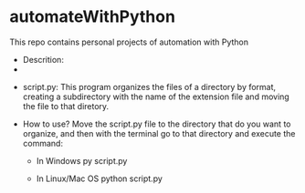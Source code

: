 # automateWithPython
This repo contains personal projects of automation with Python

* Descrition:
* 
- script.py: This program organizes the files of a directory by format, creating a subdirectory with the name of the extension file and moving the file to that diretory.

* How to use?
  Move the script.py file to the directory that do you want to organize, and then with the terminal go to that directory and execute the command:

  - In Windows
  py script.py

  - In Linux/Mac OS
  python script.py
